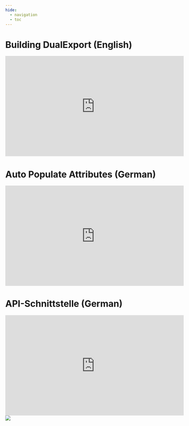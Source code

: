 ```yaml
---
hide:
  - navigation
  - toc
---
```



<div class="row">
	<div class="box">
		<h1>Building DualExport  (English)</h1>
			<iframe width="560" height="315" src="https://www.youtube.com/embed/hn3AtHPqEqE" title="YouTube video player" frameborder="0" allow="accelerometer; autoplay; clipboard-write; encrypted-media; gyroscope; picture-in-picture" allowfullscreen></iframe>
	</div>
	<div class="box">
		<h1>Auto Populate Attributes  (German)</h1>
			<iframe width="560" height="315" src="https://www.youtube.com/embed/aO-vPemaKo8" title="YouTube video player" frameborder="0" allow="accelerometer; autoplay; clipboard-write; encrypted-media; gyroscope; picture-in-picture" allowfullscreen></iframe>
	</div>
	<div class="box">
		<h1>API-Schnittstelle (German)</h1>
			<iframe width="560" height="315" src="https://www.youtube.com/embed/YYlJGakHfMc" title="YouTube video player" frameborder="0" allow="accelerometer; autoplay; clipboard-write; encrypted-media; gyroscope; picture-in-picture" allowfullscreen></iframe>
	</div>
</div>



<noscript>
    <img src="https://analytics.cadwork.ca/ingress/e6b1702b-6224-4e93-94b7-9e4c2cd7ae06/pixel.gif">
</noscript>
<script defer src="https://analytics.cadwork.ca/ingress/e6b1702b-6224-4e93-94b7-9e4c2cd7ae06/script.js"></script>


